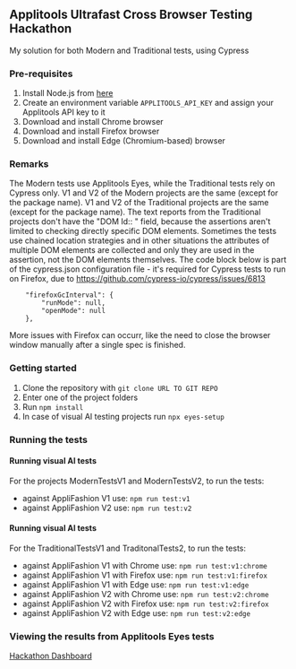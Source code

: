 ## Applitools Ultrafast Cross Browser Testing Hackathon

My solution for both Modern and Traditional tests, using Cypress

### Pre-requisites
1. Install Node.js from [here](https://nodejs.org/en/)
1. Create an environment variable `APPLITOOLS_API_KEY` and assign your Applitools API key to it
1. Download and install Chrome browser
1. Download and install Firefox browser
1. Download and install Edge (Chromium-based) browser

### Remarks
The Modern tests use Applitools Eyes, while the Traditional tests rely on Cypress only.
V1 and V2 of the Modern projects are the same (except for the package name).
V1 and V2 of the Traditional projects are the same (except for the package name).
The text reports from the Traditional projects don't have the "DOM Id:: <id>" field, because the assertions aren't limited to checking directly specific DOM elements. 
Sometimes the tests use chained location strategies and in other situations the attributes of multiple DOM elements are collected and only they are used in the assertion, not the DOM elements themselves.
The code block below is part of the cypress.json configuration file - it's required for Cypress tests to run on Firefox, due to https://github.com/cypress-io/cypress/issues/6813
```
    "firefoxGcInterval": {
        "runMode": null,
        "openMode": null
    },
```
More issues with Firefox can occurr, like the need to close the browser window manually after a single spec is finished.

### Getting started
1. Clone the repository with `git clone URL TO GIT REPO`  
1. Enter one of the project folders
1. Run `npm install`
1. In case of visual AI testing projects run `npx eyes-setup` 

### Running the tests
#### Running visual AI tests
For the projects ModernTestsV1 and ModernTestsV2, to run the tests:
- against AppliFashion V1 use: `npm run test:v1`
- against AppliFashion V2 use: `npm run test:v2`

#### Running visual AI tests
For the TraditionalTestsV1 and TraditonalTests2, to run the tests:
- against AppliFashion V1 with Chrome use: `npm run test:v1:chrome`
- against AppliFashion V1 with Firefox use: `npm run test:v1:firefox`
- against AppliFashion V1 with Edge use: `npm run test:v1:edge`
- against AppliFashion V2 with Chrome use: `npm run test:v2:chrome`
- against AppliFashion V2 with Firefox use: `npm run test:v2:firefox`
- against AppliFashion V2 with Edge use: `npm run test:v2:edge`

### Viewing the results from Applitools Eyes tests
[Hackathon Dashboard](https://eyes.applitools.com/app/test-results/00000251809124929000/?accountId=ODdALpl7xEGed3nUik8flA~~)

